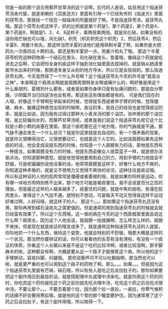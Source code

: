 但是一般的那个适合用藜芦甘草汤的这个证啊，后代的人是说，姑且用这个指迷茯苓汤来代替，就是宋朝的《百医选方》里面有引用一个已经失传的《指迷方》里面的茯苓汤，那我给一个现在一般临床的剂量就好了啊。不是指迷茯苓汤，是茯苓丸哦。那这个茯苓丸呢这样子，抓的比例就是某个药是1，某个药是2，某个药是4，某个药是8，啊就是1、2、4、8这样子，乘两倍乘两倍。就是风化硝，如果没有的话你用芒硝也可以哦，风化硝1，枳壳（枳实枳壳这个枳壳）2，然后茯苓4，然后半夏8，用姜汁和丸，那这样当然半夏的话他们是用熟制半夏了啊，如果你是大把药丸一次吞四五十颗的话。那还是制半夏好一点，用姜汁和丸了哦。
那这个半夏茯苓枳壳这种药物用一个硝石在里头，风化硝在里头，垫着哦，像硝这个药就是吃进去之后啊，它会把你全身的痰这样子抽到消化轴里面去拔掉的。就是硝从肠道里面夺水出来的时候，那肠道本身又从别的地方夺水，所以它是会拔痰的。那么指迷茯苓丸啊，今天竟然得了一个什么外号啊？这个指迷茯苓丸今天的外号是“肩周炎之神”，本来啊这个肩周炎啊就是肩膀周围啊发炎啊或痛什么的，啊好像是用这个什么柴胡剂、葛根剂什么都有，或者是如果你身体只是有扯痛问题的，那是血分寒燥，少阴篇开当归四逆汤也会有用，那这些这些理由都是有的。
可是我们现在的人哦，好像这个手臂啊在举起来的时候，觉得提东西或者举手臂的时候，觉得僵硬、麻木、酸痛这种感觉出现的时候啊，痰证的多，我自己的经验也是觉得痰证的多，就是比如说，因为我有过得过那种大小青龙汤的那个溢饮，张仲景的那个溢饮哦，是比较偏向水的，而藜芦甘草汤呢，或者是我们说这个指迷茯苓丸呢它这个比较是小颗小颗的痰塞在里面，那这个痰呢塞在这个地方哦，你的气脉就是不通，那气脉不通会发生一个什么状况？就是你这里就是会自动的，有一个很矛盾的现象，就是你又很懒得动它，又很想要动它，也就是这个人它的，比如说肩膀如果有这种痰的的话，他会变成说提东西的时候，你知道一个人肩膀有力的话，那他提东西有一种提法，如果肩膀没有力的时候，他提东西会像女人提菜蓝子一样，就是想办法偷点功，你知道那种感觉。就是他觉得他要用到自己的力，用到手臂的力他就会不舒服，可是呢偏偏你说他没事的话，他常常肩膀是这样子，好像什么地方不爽的，你知道这种矛盾的，就是又不想用力又觉得不爽快的状况，这种往往是痰证哦。
所以有这种证的人他的肌肉常常是僵硬或者萎缩的哦，就是如果你同样是运动，你有哪一块地方肉特别练不出来，那个地方可能是被痰塞住。我不会说是百分之百的理由，但是最近这样的人越来越多了，痰塞住的问题，就是中焦的痰啦，弥漫在肌肉里头，害得这个人气血不通，就特别不想动，可是每天不动又觉得我这样不运动好难过啊，人好闷哦，就这样子的人。
那这个。。。那如果这个指迷茯苓丸还没有用，那你再用到礞石滚痰丸之类更强的。但是通常的用到指迷茯苓丸的时候就会就已经蛮有效果了。所以这个东西哦，这一类的病在今天的这个西医框架里面会说这什么啊？肩周炎，因为这个人他会说，我肩膀一抬就痛啊，怎么样怎么样的，肩膀不爽快，但是现在就是痰证的哦变成多了。就是通常这种指迷茯苓丸证的人就是，你叫他抓一个什么东西，保持这个姿势，他就会特别的不舒服，哦那大概是这样的一个状况。那当然你要辨证的话，你可以看看他的舌苔有没有滑啦，有没有一个痰证的体质，你看这个人长期以来是不是这个吃的比较冷啊，或者比较湿啊，那手脚麻木的啦，这种都会有啊，大概是要从这一个路子才能够医这个病，所以他的这个手臂肿动，容易抖脚，抖腿哦。
那你说藜芦可不可以吐癫痫啊，那当然也可以啦，就是更严重的也可以用到这个路子的药物了啊。那么。。。如果。。。但是因为这个指迷茯苓丸里面有芒硝，硝石哦，所以有些人是吃之后会拉肚子的。那你如果要把这个副作用压到最低的话，就是搭配理中丸或理中汤来吃。就是你用这个药的同时，你吃完这个药你就吃这个药之前你就先吃点理中汤，吃完这个药之后也吃点理中汤，不要让那个。。。不要忍着那个拉，因为那个拉一直拉，一直拉，你寒气堆积的话搞不好会要闹寒疝哦，就是他的这个胃的那个暖度要护住。因为通常用了这个药之后会拉肚子，有这个副作用哦，所以晓得一下。
